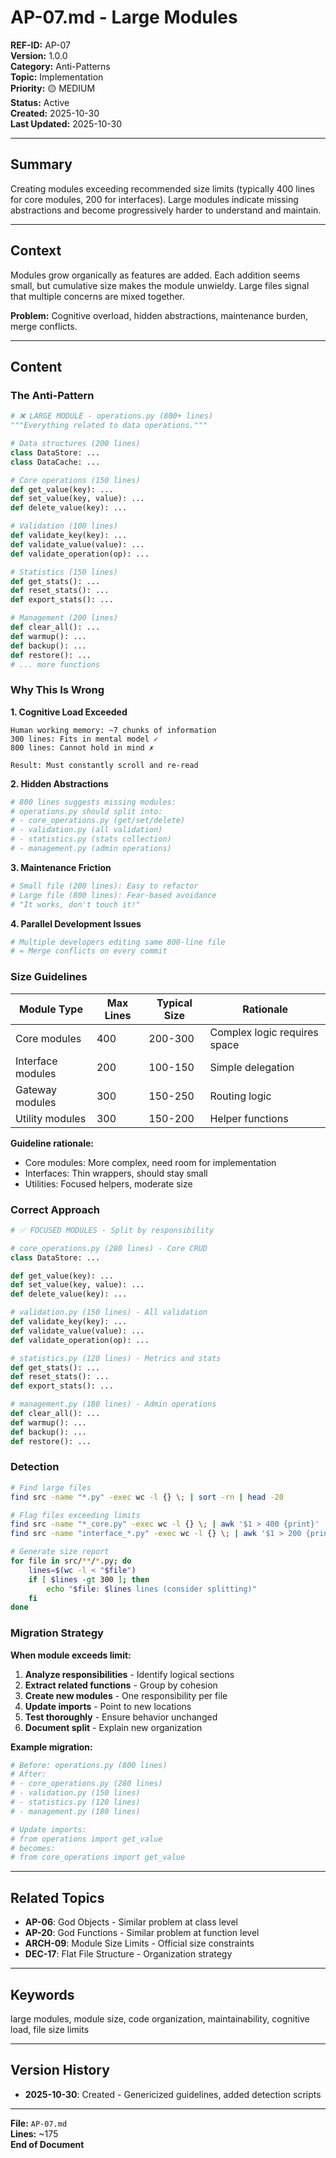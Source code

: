 # AP-07.md - Large Modules

**REF-ID:** AP-07  
**Version:** 1.0.0  
**Category:** Anti-Patterns  
**Topic:** Implementation  
**Priority:** 🟡 MEDIUM  
**Status:** Active  
**Created:** 2025-10-30  
**Last Updated:** 2025-10-30

---

## Summary

Creating modules exceeding recommended size limits (typically 400 lines for core modules, 200 for interfaces). Large modules indicate missing abstractions and become progressively harder to understand and maintain.

---

## Context

Modules grow organically as features are added. Each addition seems small, but cumulative size makes the module unwieldy. Large files signal that multiple concerns are mixed together.

**Problem:** Cognitive overload, hidden abstractions, maintenance burden, merge conflicts.

---

## Content

### The Anti-Pattern

```python
# ❌ LARGE MODULE - operations.py (800+ lines)
"""Everything related to data operations."""

# Data structures (200 lines)
class DataStore: ...
class DataCache: ...

# Core operations (150 lines)
def get_value(key): ...
def set_value(key, value): ...
def delete_value(key): ...

# Validation (100 lines)
def validate_key(key): ...
def validate_value(value): ...
def validate_operation(op): ...

# Statistics (150 lines)
def get_stats(): ...
def reset_stats(): ...
def export_stats(): ...

# Management (200 lines)
def clear_all(): ...
def warmup(): ...
def backup(): ...
def restore(): ...
# ... more functions
```

### Why This Is Wrong

**1. Cognitive Load Exceeded**
```
Human working memory: ~7 chunks of information
300 lines: Fits in mental model ✓
800 lines: Cannot hold in mind ✗

Result: Must constantly scroll and re-read
```

**2. Hidden Abstractions**
```python
# 800 lines suggests missing modules:
# operations.py should split into:
# - core_operations.py (get/set/delete)
# - validation.py (all validation)
# - statistics.py (stats collection)
# - management.py (admin operations)
```

**3. Maintenance Friction**
```python
# Small file (200 lines): Easy to refactor
# Large file (800 lines): Fear-based avoidance
# "It works, don't touch it!"
```

**4. Parallel Development Issues**
```python
# Multiple developers editing same 800-line file
# = Merge conflicts on every commit
```

### Size Guidelines

| Module Type | Max Lines | Typical Size | Rationale |
|-------------|-----------|--------------|-----------|
| Core modules | 400 | 200-300 | Complex logic requires space |
| Interface modules | 200 | 100-150 | Simple delegation |
| Gateway modules | 300 | 150-250 | Routing logic |
| Utility modules | 300 | 150-200 | Helper functions |

**Guideline rationale:**
- Core modules: More complex, need room for implementation
- Interfaces: Thin wrappers, should stay small
- Utilities: Focused helpers, moderate size

### Correct Approach

```python
# ✅ FOCUSED MODULES - Split by responsibility

# core_operations.py (280 lines) - Core CRUD
class DataStore: ...

def get_value(key): ...
def set_value(key, value): ...
def delete_value(key): ...

# validation.py (150 lines) - All validation
def validate_key(key): ...
def validate_value(value): ...
def validate_operation(op): ...

# statistics.py (120 lines) - Metrics and stats
def get_stats(): ...
def reset_stats(): ...
def export_stats(): ...

# management.py (180 lines) - Admin operations
def clear_all(): ...
def warmup(): ...
def backup(): ...
def restore(): ...
```

### Detection

```bash
# Find large files
find src -name "*.py" -exec wc -l {} \; | sort -rn | head -20

# Flag files exceeding limits
find src -name "*_core.py" -exec wc -l {} \; | awk '$1 > 400 {print}'
find src -name "interface_*.py" -exec wc -l {} \; | awk '$1 > 200 {print}'

# Generate size report
for file in src/**/*.py; do
    lines=$(wc -l < "$file")
    if [ $lines -gt 300 ]; then
        echo "$file: $lines lines (consider splitting)"
    fi
done
```

### Migration Strategy

**When module exceeds limit:**

1. **Analyze responsibilities** - Identify logical sections
2. **Extract related functions** - Group by cohesion
3. **Create new modules** - One responsibility per file
4. **Update imports** - Point to new locations
5. **Test thoroughly** - Ensure behavior unchanged
6. **Document split** - Explain new organization

**Example migration:**
```python
# Before: operations.py (800 lines)
# After:
# - core_operations.py (280 lines)
# - validation.py (150 lines)
# - statistics.py (120 lines)
# - management.py (180 lines)

# Update imports:
# from operations import get_value
# becomes:
# from core_operations import get_value
```

---

## Related Topics

- **AP-06**: God Objects - Similar problem at class level
- **AP-20**: God Functions - Similar problem at function level
- **ARCH-09**: Module Size Limits - Official size constraints
- **DEC-17**: Flat File Structure - Organization strategy

---

## Keywords

large modules, module size, code organization, maintainability, cognitive load, file size limits

---

## Version History

- **2025-10-30**: Created - Genericized guidelines, added detection scripts

---

**File:** `AP-07.md`  
**Lines:** ~175  
**End of Document**
